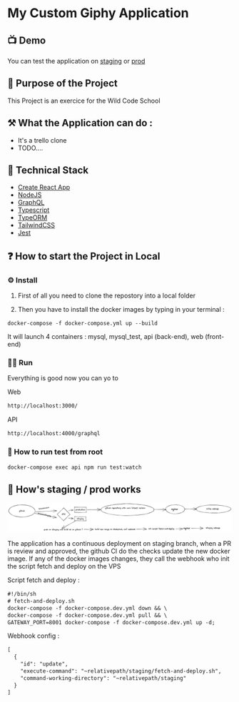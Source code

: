 # My Custom Giphy Application

## 📺 Demo

You can test the application on [staging](https://staging.bordeaux3-0921.wns.wilders.dev/) or [prod](https://bordeaux3-0921.wns.wilders.dev/)

## 🚀 Purpose of the Project

This Project is an exercice for the Wild Code School

## ⚒ What the Application can do :

- It's a trello clone
- TODO....

## 🦾 Technical Stack

- [Create React App](https://github.com/facebook/create-react-app)
- [NodeJS](https://nodejs.org/en/)
- [GraphQL](https://graphql.org/)
- [Typescript](https://www.typescriptlang.org/)
- [TypeORM](https://typeorm.io/#/)
- [TailwindCSS](https://tailwindcss.com/)
- [Jest](https://jestjs.io/)

## ❓ How to start the Project in Local

### ⚙️ Install

1. First of all you need to clone the repostory into a local folder

2. Then you have to install the docker images by typing in your terminal :

```
docker-compose -f docker-compose.yml up --build
```

It will launch 4 containers :
mysql,
mysql_test,
api (back-end),
web (front-end)

### 🦸‍♂️ Run

Everything is good now you can yo to

Web
```sh
http://localhost:3000/
```
API
```sh
http://localhost:4000/graphql
```

### 🐻 How to run test from root

```
docker-compose exec api npm run test:watch
```

## 🤖 How's staging / prod works

![My animated logo](assets/cd-ci.png)

The application has a continuous deployment on staging branch, when a PR is review and approved, the github CI do the checks update the new docker image. If any of the docker images changes, they call the webhook who init the script fetch and deploy on the VPS

Script fetch and deploy : 
```
#!/bin/sh
# fetch-and-deploy.sh
docker-compose -f docker-compose.dev.yml down && \
docker-compose -f docker-compose.dev.yml pull && \
GATEWAY_PORT=8001 docker-compose -f docker-compose.dev.yml up -d;
```
Webhook config :
```
[
  {
    "id": "update",
    "execute-command": "~relativepath/staging/fetch-and-deploy.sh",
    "command-working-directory": "~relativepath/staging"
  }
]
```
